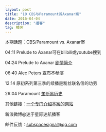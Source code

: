 ```yaml
---
layout: post
title: "10 CBS与Paramount诉Axanar案"
date: 2016-04-04
description: "播客"
tag: 播客 
---   
```


本期话题：CBS/Paramount vs. Axanar案

04:11 Prelude to Axanar可在bilibili或youtube搜到

04:24 Prelude to Axanar [剧情简介](https://en.wikipedia.org/wiki/Prelude_to_Axanar)

06:40 Alec Peters [宣布不参演](http://www.axanarproductions.com/casting-axanar/)

12:14 原初系列第三季的续播是粉丝联名信的功劳

26:04 Paramount [垄断黑历史](https://en.wikipedia.org/wiki/Paramount_Pictures)

其他链接：[一个专门介绍本案的网站](http://axamonitor.com/doku.php)

新浪微博@迷于星际迷航播客

邮件反馈：subspacesignal@qq.com
